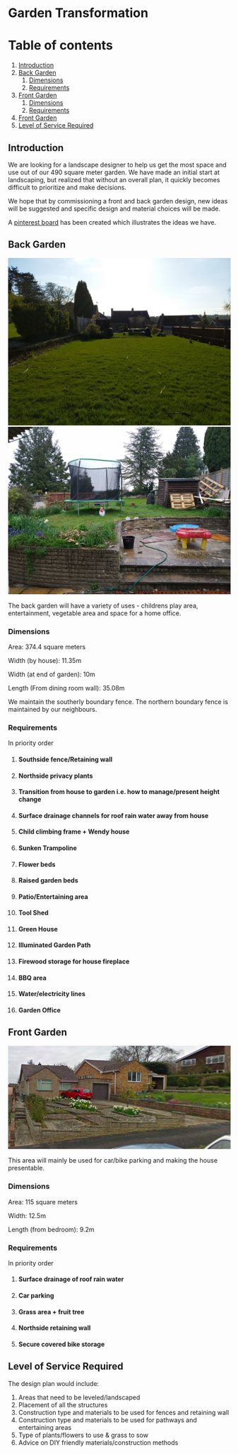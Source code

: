# Garden Transformation
# Table of contents
1. [Introduction](#introduction)
2. [Back Garden](#Back)
    1. [Dimensions](#BackDimensions)
    1. [Requirements](#BackRequirements)
3. [Front Garden](#Front)
    1. [Dimensions](#FrontDimensions)
    1. [Requirements](#FrontRequirements)
3. [Front Garden](#Front)
4. [Level of Service Required](#ServiceRequired)    

## Introduction <a name="introduction"></a>
We are looking for a landscape designer to help us get the most space and use out of our 490 square meter garden.  We have made an initial start at landscaping, but realized that without an overall plan, it quickly becomes difficult to prioritize and make decisions.

We hope that by commissioning a front and back garden design, new ideas will be suggested and specific design and material choices will be made.

A [pinterest board](https://www.pinterest.co.uk/dijk0381/trampoline/) has been created which illustrates the ideas we have.

## Back Garden <a name="Back"></a>
![FromBack](From_Back.jpg)
![ToBackFromHouse](To_Back2.jpg)

The back garden will have a variety of uses - childrens play area, entertainment, vegetable area and space for a home office.

### Dimensions <a name="BackDimensions"></a>
Area: 374.4 square meters

Width (by house): 11.35m

Width (at end of garden): 10m

Length (From dining room wall): 35.08m

We maintain the southerly boundary fence.
The northern boundary fence is maintained by our neighbours.

### Requirements <a name="BackRequirements"></a>
In priority order

1. #### Southside fence/Retaining wall
1. #### Northside privacy plants
1. #### Transition from house to garden i.e. how to manage/present height change
1. #### Surface drainage channels for roof rain water away from house
1. #### Child climbing frame + Wendy house
1. #### Sunken Trampoline
1. #### Flower beds
1. #### Raised garden beds
1. #### Patio/Entertaining area
1. #### Tool Shed
1. #### Green House
1. #### Illuminated Garden Path
1. #### Firewood storage for house fireplace
1. #### BBQ area
1. #### Water/electricity lines
1. #### Garden Office

## Front Garden <a name="Front"></a>
![Front](Front_Garden.png)

This area will mainly be used for car/bike parking and making the house presentable.

### Dimensions <a name="FrontDimensions"></a>
Area: 115 square meters

Width: 12.5m

Length (from bedroom): 9.2m

### Requirements <a name="FrontRequirements"></a>
In priority order

1. #### Surface drainage of roof rain water
1. #### Car parking
1. #### Grass area + fruit tree
1. #### Northside retaining wall
1. #### Secure covered bike storage

## Level of Service Required <a name="ServiceRequired"></a>
The design plan would include:
1. Areas that need to be leveled/landscaped
2. Placement of all the structures
3. Construction type and materials to be used for fences and retaining wall
4. Construction type and materials to be used for pathways and entertaining areas
5. Type of plants/flowers to use & grass to sow
6. Advice on DIY friendly materials/construction methods
